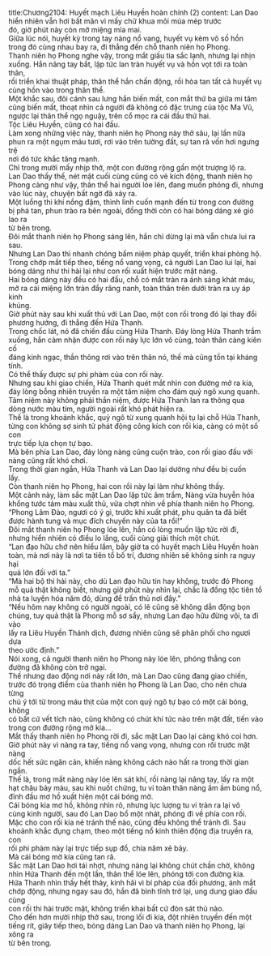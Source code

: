 title:Chương2104: Huyết mạch Liêu Huyền hoàn chỉnh (2)
content:
Lan Dao hiển nhiên vẫn hơi bất mãn vì mấy chữ khua môi múa mép trước<br>đó, giờ phút này còn mở miệng mỉa mai.<br>Giữa lúc nói, huyết kỳ trong tay nàng nổ vang, huyết vụ kèm vô số hồn<br>trong đó cùng nhau bay ra, đi thẳng đến chỗ thanh niên họ Phong.<br>Thanh niên họ Phong nghe vậy, trong mắt giấu tia sắc lạnh, nhưng lại nhịn<br>xuống. Hắn nâng tay bắt, lập tức lan tràn huyết vụ và hồn vọt tới ra toàn thân,<br>rồi triển khai thuật pháp, thân thể hắn chấn động, rồi hòa tan tất cả huyết vụ<br>cùng hồn vào trong thân thể.<br>Một khắc sau, đôi cánh sau lưng hắn biến mất, con mắt thứ ba giữa mi tâm<br>cũng biến mất, thoạt nhìn cả người đã không có đặc trưng của tộc Ma Vũ,<br>ngược lại thân thể ngọ nguậy, trên cổ mọc ra cái đầu thứ hai.<br>Tộc Liêu Huyền, cũng có hai đầu.<br>Làm xong những việc này, thanh niên họ Phong này thở sâu, lại lần nữa<br>phun ra một ngụm máu tươi, rơi vào trên tường đất, sự tan rã vốn hơi ngưng trệ<br>nơi đó tức khắc tăng mạnh.<br>Chỉ trong mười mấy nhịp thở, một con đường rộng gần một trượng lộ ra.<br>Lan Dao thấy thế, nét mặt cuối cùng cũng có vẻ kích động, thanh niên họ<br>Phong càng như vậy, thân thể hai người lóe lên, đang muốn phóng đi, nhưng<br>vào lúc này, chuyện bất ngờ đã xảy ra.<br>Một luồng thi khí nồng đậm, thình lình cuốn mạnh đến từ trong con đường<br>bị phá tan, phun trào ra bên ngoài, đồng thời còn có hai bóng dáng xé gió lao ra<br>từ bên trong.<br>Đôi mắt thanh niên họ Phong sáng lên, hắn chỉ dừng lại mà vẫn chưa lui ra<br>sau.<br>Nhưng Lan Dao thì nhanh chóng bấm niệm pháp quyết, triển khai phòng hộ.<br>Trong chớp mắt tiếp theo, tiếng nổ vang vọng, cả người Lan Dao lui lại, hai<br>bóng dáng như thi hài lại như con rối xuất hiện trước mặt nàng.<br>Hai bóng dáng này đều có hai đầu, chỗ có mắt tràn ra ánh sáng khát máu,<br>mở ra cái miệng lớn tràn đầy răng nanh, toàn thân trên dưới tràn ra uy áp kinh<br>khủng.<br>Giờ phút này sau khi xuất thủ với Lan Dao, một con rối trong đó lại thay đổi<br>phương hướng, đi thẳng đến Hứa Thanh.<br>Trong chốc lát, nó đã chiến đấu cùng Hứa Thanh. Đáy lòng Hứa Thanh trầm<br>xuống, hắn cảm nhận được con rối này lực lớn vô cùng, toàn thân càng kiên cố<br>đáng kinh ngạc, thần thông rơi vào trên thân nó, thế mà cũng tồn tại kháng tính.<br>Có thể thấy được sự phi phàm của con rối này.<br>Nhưng sau khi giao chiến, Hứa Thanh quét mắt nhìn con đường mở ra kia,<br>đáy lòng bỗng nhiên truyền ra một tâm niệm cho đám quỷ ngô xung quanh.<br>Tâm niệm này không phải thần niệm, được Hứa Thanh lan ra thông qua<br>dòng nước màu tím, người ngoài rất khó phát hiện ra.<br>Thế là trong khoảnh khắc, quỷ ngô từ xung quanh hội tụ lại chỗ Hứa Thanh,<br>từng con không sợ sinh tử phát động công kích con rối kia, càng có một số con<br>trực tiếp lựa chọn tự bạo.<br>Mà bên phía Lan Dao, đáy lòng nàng cũng cuộn trào, con rối giao đấu với<br>nàng cũng rất khó chơi.<br>Trong thời gian ngắn, Hứa Thanh và Lan Dao lại dường như đều bị cuốn<br>lấy.<br>Còn thanh niên họ Phong, hai con rối này lại làm như không thấy.<br>Một cảnh này, làm sắc mặt Lan Dao lập tức âm trầm, Nàng vừa huyễn hóa<br>khổng tước tám màu xuất thủ, vừa chợt nhìn về phía thanh niên họ Phong.<br>“Phong Lâm Đào, ngươi có ý gì, trước khi xuất phát, phu quân ta đã biết<br>được hành tung và mục đích chuyến này của ta rồi!”<br>Đôi mắt thanh niên họ Phong lóe lên, hắn có lòng muốn lập tức rời đi,<br>nhưng hiển nhiên có điều lo lắng, cuối cùng giải thích một chút.<br>“Lan đạo hữu chớ nên hiểu lầm, bây giờ ta có huyết mạch Liêu Huyền hoàn<br>toàn, mà nơi này là nơi ta tiên tổ bố trí, đương nhiên sẽ không sinh ra nguy hại<br>quá lớn đối với ta.”<br>“Mà hai bộ thi hài này, cho dù Lan đạo hữu tin hay không, trước đó Phong<br>mỗ quả thật không biết, nhưng giờ phút này nhìn lại, chắc là đồng tộc tiên tổ<br>nhà ta luyện hóa năm đó, dùng để trấn thủ nơi đây.”<br>“Nếu hôm nay không có người ngoài, có lẽ cũng sẽ không dẫn động bọn<br>chúng, tuy quả thật là Phong mỗ sơ sẩy, nhưng Lan đạo hữu đừng vội, ta đi vào<br>lấy ra Liêu Huyền Thánh dịch, đương nhiên cũng sẽ phân phối cho ngươi dựa<br>theo ước định.”<br>Nói xong, cả người thanh niên họ Phong này lóe lên, phóng thẳng con<br>đường đã không còn trở ngại.<br>Thế nhưng dao động nơi này rất lớn, mà Lan Dao cũng đang giao chiến,<br>trước đó trọng điểm của thanh niên họ Phong là Lan Dao, cho nên chưa từng<br>chú ý tới từ trong máu thịt của một con quỷ ngô tự bạo có một cái bóng, không<br>có bất cứ vết tích nào, cũng không có chút khí tức nào trên mặt đất, tiến vào<br>trong con đường rộng mở kia...<br>Mắt thấy thanh niên họ Phong rời đi, sắc mặt Lan Dao lại càng khó coi hơn.<br>Giờ phút này vì nàng ra tay, tiếng nổ vang vọng, nhưng con rối trước mặt nàng<br>dốc hết sức ngăn cản, khiến nàng không cách nào hất ra trong thời gian ngắn.<br>Thế là, trong mắt nàng này lóe lên sát khí, rồi nàng lại nâng tay, lấy ra một<br>hạt châu bảy màu, sau khi nuốt chửng, tu vi toàn thân nàng ầm ầm bùng nổ,<br>đỉnh đầu mơ hồ xuất hiện một cái bóng mờ.<br>Cái bóng kia mơ hồ, không nhìn rõ, nhưng lực lượng tu vi tràn ra lại vô<br>cùng kinh người, sau đó Lan Dao bổ một nhát, phóng đi về phía con rối.<br>Mặc cho con rối kia né tránh thế nào, cũng đều không thể tránh đi. Sau<br>khoảnh khắc đụng chạm, theo một tiếng nổ kinh thiên động địa truyền ra, con<br>rối phi phàm này lại trực tiếp sụp đổ, chia năm xẻ bảy.<br>Mà cái bóng mờ kia cũng tan rã.<br>Sắc mặt Lan Dao hơi tái nhợt, nhưng nàng lại không chút chần chờ, không<br>nhìn Hứa Thanh đến một lần, thân thể lóe lên, phóng tới con đường kia.<br>Hứa Thanh nhìn thấy hết thảy, kinh hãi vì bí pháp của đối phương, ánh mắt<br>chớp động, nhưng ngay sau đó, hắn đã bình tĩnh trở lại, ung dung giao đấu cùng<br>con rối thi hài trước mặt, không triển khai bất cứ đòn sát thủ nào.<br>Cho đến hơn mười nhịp thở sau, trong lối đi kia, đột nhiên truyền đến một<br>tiếng rít, giây tiếp theo, bóng dáng Lan Dao và thanh niên họ Phong, lại xông ra<br>từ bên trong.